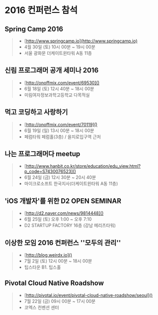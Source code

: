 # 2016 컨퍼런스 참석

## Spring Camp 2016
> - [http://www.springcamp.io](http://www.springcamp.io)
> - 4월 30일 (토) 10시 00분 ~ 19시 00분	
> - 서울 광화문 더케이트윈타워 A동 11층

## 신림 프로그래머 공개 세미나 2016
> - [http://onoffmix.com/event/69530]()
> - 6월 18일 (토) 12시 40분 ~ 18시 00분
> - 미림여자정보과학고등학교 다목적실

## 먹고 코딩하고 사랑하기
> - [http://onoffmix.com/event/70119]()
> - 6월 19일 (일) 13시 00분 ~ 18시 00분
> - 페럼타워 페럼홀(3층) / 을지로입구역 근처

## 나는 프로그래머다 meetup
> - [http://www.hanbit.co.kr/store/education/edu_view.html?p_code=S7430076523]()
> - 6월 24일 (금) 12시 30분 ~ 20시 40분
> - 마이크로소프트 한국지사(더케이트윈타워 A동 11층)

## 'iOS 개발자'를 위한 D2 OPEN SEMINAR
> - [http://d2.naver.com/news/9814448]()
> - 6월 25일 (토) 오후 1:00 ~ 오후 7:10
> - D2 STARTUP FACTORY 16층 (강남 메리츠타워)

## 이상한 모임  2016 컨퍼런스 ''모두의 관리''
> - [http://blog.weirdx.io]()
> - 7월 2일 (토) 12시 00분 ~ 18시 00분
> - 팁스타운 B1. 팁스홀

## Pivotal Cloud Native Roadshow
> - [http://pivotal.io/event/pivotal-cloud-native-roadshow/seoul]()
> - 7월 22일 (금) 09시 00분 ~ 17시 00분
> - 코엑스 컨벤션 센터
